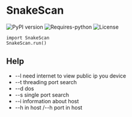 # SnakeScan
![PyPI version](https://badge.fury.io/py/SnakeScan.svg)
![Requires-python](https://img.shields.io/badge/requires--python-3.6+-red)
![License](https://img.shields.io/badge/License-MIT-blue.svg)
 ```
import SnakeScan
SnakeScan.run()
```
## Help
- --l  need internet to view public ip you device
- --t threading port search
- --d dos
- --s single port search
- --i information about host
- --h in host /--h port in host